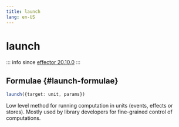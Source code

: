 ```yaml
---
title: launch
lang: en-US
---
```


# launch

::: info since
[effector 20.10.0](https://changelog.effector.dev/#effector-20-10-0)
:::

## Formulae {#launch-formulae}

```ts
launch({target: unit, params})
```

Low level method for running computation in units (events, effects or stores). Mostly used by library developers for fine-grained control of computations.
